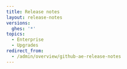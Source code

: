 ```yaml
---
title: Release notes
layout: release-notes
versions:
  ghes: '*'
topics:
  - Enterprise
  - Upgrades
redirect_from:
  - /admin/overview/github-ae-release-notes
---
```


